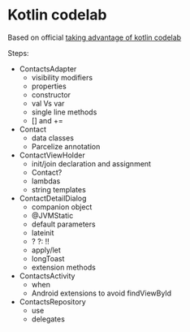 # Kotlin codelab

Based on official [taking advantage of kotlin codelab](https://codelabs.developers.google.com/codelabs/taking-advantage-of-kotlin/index.html)

Steps:

 * ContactsAdapter
   * visibility modifiers
   * properties
   * constructor
   * val Vs var
   * single line methods
   * [] and +=
 * Contact
   * data classes
   * Parcelize annotation
 * ContactViewHolder
   * init/join declaration and assignment
   * Contact?
   * lambdas
   * string templates
 * ContactDetailDialog
   * companion object
   * @JVMStatic
   * default parameters
   * lateinit
   * ? ?: !!
   * apply/let
   * longToast
   * extension methods
 * ContactsActivity
   * when
   * Android extensions to avoid findViewById
 * ContactsRepository
   * use
   * delegates